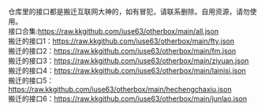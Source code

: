 仓库里的接口都是搬迁互联网大神的，如有冒犯，请联系删除。自用资源，请勿使用。<br>
接口合集:https://raw.kkgithub.com/iuse63/otherbox/main/all.json<br>
搬迁的接口1：https://raw.kkgithub.com/iuse63/otherbox/main/fty.json<br>
搬迁的接口2：https://raw.kkgithub.com/iuse63/otherbox/main/fm.json<br>
搬迁的接口3：https://raw.kkgithub.com/iuse63/otherbox/main/ziyuan.json<br>
搬迁的接口4：https://raw.kkgithub.com/iuse63/otherbox/main/lainisi.json<br>
搬迁的接口5：https://raw.kkgithub.com/iuse63/otherbox/main/hechengchaxiu.json<br>
搬迁的接口6：https://raw.kkgithub.com/iuse63/otherbox/main/junlao.json<br>




